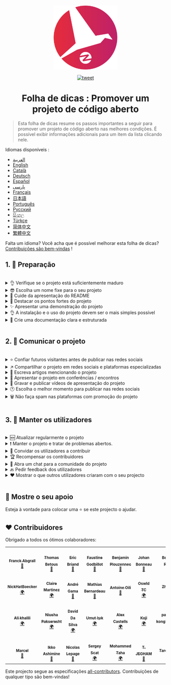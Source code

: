 <p align="center">
    <img alt="oss image" src="./imgs/zoss-logo.svg" height="200px" width="200px">
</p>

<p align="center">
  <a href="https://twitter.com/intent/tweet?text=How%20to%20promote%20your%20open-source%20projects%20@ZenikaOSS&url=https://github.com/zenika-open-source/open-source-promotion-cheat-sheet&hashtags=OpenSource,CheatSheet">
    <img alt="tweet" src="https://img.shields.io/twitter/url/https/twitter?label=Compartilhar%20no%20twitter&style=social" target="_blank" />
  </a>
</p>

<h1 align="center">Folha de dicas : Promover um projeto de código aberto</h1>

> Esta folha de dicas resume os passos importantes a seguir para promover um projeto de código aberto nas melhores condições. É possível exibir informações adicionais para um item da lista clicando nele.

Idiomas disponíveis :

- [العربية](./README-ar.md)
- [English](./README.md)
- [Català](./README-ca.md)
- [Deutsch](./README-de.md)
- [Español](./README-es.md)
- [پارسی](./README-fa.md)
- [Français](./README-fr.md)
- [日本語](./README-jp.md)
- [Português](./README-pt.md)
- [Русский](./README-ru.md)
- [සිංහල](./README-si.md)
- [Türkçe](./README-tr.md)
- [简体中文](./README-zh-cn.md)
- [繁體中文](./README-zh-tw.md)

Falta um idioma? Você acha que é possível melhorar esta folha de dicas? [Contribuições são bem-vindas](./CONTRIBUTING.md) !

## 1. 🎢 Preparação

<br />

<details>
<summary>👌 Verifique se o projeto está suficientemente maduro</summary>
<p>

> Certifique-se de que o seu projecto é estável e tem um mínimo de características interessantes para envolver os visitantes.

</p>
</details>

<details>
<summary>😎 Escolha um nome fixe para o seu projeto</summary>
<p>

> Escolha um nome que seus visitantes se lembrem facilmente.

</p>
</details>

<details>
<summary>💅 Cuide da apresentação do README</summary>
<p>

> O README é a primeira coisa que os visitantes vêem na página do seu projeto. Trabalhe na apresentação para torná-la simples, bonita e agradável de ler. [Você encontrará exemplos de README tratados aqui.](https://github.com/matiassingers/awesome-readme)

</p>
</details>

<details>
<summary>💪 Destacar os pontos fortes do projeto</summary>
<p>

> Identificar os pontos fortes de seu projeto e colocá-los para a frente de modo que é a primeira coisa que seus visitantes vejam.

</p>
</details>

<details>
<summary>✨ Apresentar uma demonstração do projeto</summary>
<p>

> Seus visitantes vão querer entender rapidamente quais são as necessidades do seu projeto e como ele funciona. Fornecer uma demonstração é uma ótima maneira de satisfazer seus visitantes. O formato da demonstração pode ser:
>
> - um GIF animado
> - um link para uma demonstração online

</p>
</details>

<details>
<summary>👌 A instalação e o uso do projeto devem ser o mais simples possível</summary>
<p>

> Você pode perder visitantes se o projeto não for fácil de instalar ou usar.

</p>
</details>

<details>
<summary>📘 Crie uma documentação clara e estruturada</summary>
<p>

> Criar boa documentação é provavelmente o passo mais importante. Se sua documentação não for longa, você poderá incluí-la diretamente no seu README. Se for volumoso, o melhor será hospedá-lo em um site diferente. Alguns projetos de código aberto como o [vuepress](https://v1.vuepress.vuejs.org) podem criar rapidamente uma boa documentação.

 </p>
</details>

<br />

## 2. 📢 Comunicar o projeto

<br />

<details>
<summary>⭐ Confiar futuros visitantes antes de publicar nas redes sociais</summary>
<p>

> A maioria dos visitantes olhará para o número de estrelas no projeto antes de usá-lo. Quanto mais estrelas o seu projecto tiver, maior será o seu índice de fiabilidade. Não hesite em pedir a seus parentes, colegas e amigos para ajudá-lo a melhorar a credibilidade do seu projeto adicionando uma estrela.


</p>
</details>

<details>
<summary>↗️ Compartilhar o projeto em redes sociais e plataformas especializadas</summary>
<p>

> Aqui estão algumas plataformas nas quais você pode compartilhar seu trabalho :
>
> - [Twitter](https://twitter.com)
> - [Linkedin](https://www.linkedin.com/)
> - [Facebook](https://www.facebook.com/)
> - [Reddit](https://www.reddit.com/)
> - [Dev.to](https://dev.to/)
> - [Lobsters](https://lobste.rs/)
> - [Hacker News](https://news.ycombinator.com/)
> - [Product Hunt](https://www.producthunt.com/)
> - [Beta page](https://betapage.co/)
> - [Human Coders](https://news.humancoders.com/)

</p>
</details>

<details>
<summary>📃 Escreva artigos mencionando o projeto</summary>
<p>

> Escreva artigos e cite seu projeto. O assunto do artigo pode estar relacionado com a pilha técnica que utilizou, os problemas que encontrou, etc. Postar nas plataformas de publicação:
>
> - [medium](https://medium.com/)
> - [dev.to](https://dev.to/)

</p>
</details>

<details>
<summary>🎤 Apresentar o projeto em conferências / encontros</summary>
<p>

> Apresentar seu projeto em conferências e encontros é uma ótima maneira de melhorar sua visibilidade.

</p>
</details>

<details>
<summary>🎥 Gravar e publicar vídeos de apresentação do projeto</summary>
<p>

> Gravar um vídeo não é um exercício fácil, mas é uma das maneiras mais eficazes de tornar seu projeto popular.

</p>
</details>

<details>
<summary>🕐 Escolha o melhor momento para publicar nas redes sociais</summary>
<p>

> Normalmente, a melhor altura para iniciar uma comunicação é no meio da semana. Não comunicar durante os períodos de férias ou fins de semana.

</p>
</details>

<details>
<summary>🗑 Não faça spam nas plataformas com promoção do projeto</summary>
<p>

> Não publique duas vezes na mesma plataforma. Sua comunicação pode ser considerada spam e causar má publicidade para o seu projeto.

</p>
</details>

<br />

## 3. 🤝 Manter os utilizadores

<br />

<details>
<summary>🆕 Atualizar regularmente o projeto</summary>
<p>

> Mantenha e melhore seu projeto publicando novas versões. Não se esqueça de produzir os changelogs associados.

</p>
</details>

<details>
<summary>❗ Manter o projeto e tratar de problemas abertos.</summary>
<p>

> Não deixe problemas sem resposta. Seja cortês e simpático com as pessoas que tiveram tempo para abrir sugestões. 😉

</p>
</details>

<details>
<summary>🙏 Convidar os utilizadores a contribuir</summary>
<p>

> Um projeto saudável é um projeto que tem uma comunidade e colaboradores. Mostre aos seus utilizadores que sua ajuda é bem-vinda marcando alguns problemas com as etiquetas `contribution welcome` ou ` good first issue`. [Pode encontrar mais informações nas etiquetas clicando aqui.](https://help.github.com/en/articles/about-labels)

</p>
</details>

<details>
<summary>🏆 Recompensar os contribuidores</summary>
<p>

> Alguns projetos open-source como o [gatsby](https://github.com/gatsbyjs/gatsby) recompensam seus colaboradores com goodies. Se você não puder pagar, faça uma publicação (no twitter ou em outras plataformas) que mencione a contribuição e seu autor para agradecê-lo (ex: [Post no twitter](https://twitter.com/FranckAbgrall/status/1139470547492978688)). Você também pode abrir uma seção `Contributors` no seu README para mostrar publicamente seus agradecimentos a seus colaboradores ou destacá-los em seu website ou documentação do projeto.
>
> - [vuepress (seção de contribuidores no README)](https://github.com/vuejs/vuepress#code-contributors)
> - [Rythm.js (Destacando de maneira aleatória um colaborador na página de demonstração)](https://okazari.github.io/Rythm.js/)

</p>
</details>

<details>
<summary>💬 Abra um chat para a comunidade do projeto</summary>
<p>

> Os issues do Github nem sempre são a melhor maneira de se comunicar com seus utilizadores. Se necessário, você pode abrir um chat para conversar com eles :
>
> - [Discord](https://discord.com)
> - [Slack](https://slack.com)
> - [Gitter](https://gitter.im/)

</p>
</details>

<details>
<summary>🔙 Pedir feedback dos utilizadores</summary>
<p>

> O feedback dos utilizadores é uma excelente forma de melhorar o seu projecto. Seus utilizadores provavelmente têm muitas idéias que poderiam melhorar o seu projeto.
</p>

<br />
</details>

<details>
<summary>❤️ Mostrar o que outros utilizadores criaram com o seu projecto</summary>
<p>

> Os visitantes confiarão mais facilmente se virem casos concretos de uso (ex. : [vuepress gallery](https://vuepress.gallery/)).

</p>
</details>

<br />

## 🙏 Mostre o seu apoio

Esteja à vontade para colocar uma ⭐ se este projecto o ajudar.

## ❤️ Contribuidores

Obrigado a todos os ótimos colaboradores:

<!-- ALL-CONTRIBUTORS-LIST:START - Do not remove or modify this section -->
<!-- prettier-ignore-start -->
<!-- markdownlint-disable -->
<table>
  <tr>
    <td align="center"><a href="https://www.franck-abgrall.me/"><img src="https://avatars3.githubusercontent.com/u/9840435?v=4?s=100" width="100px;" alt=""/><br /><sub><b>Franck Abgrall</b></sub></a><br /><a href="https://github.com/zenika-open-source/promote-open-source-project/commits?author=kefranabg" title="Documentation">📖</a></td>
    <td align="center"><a href="https://github.com/tbetous"><img src="https://avatars3.githubusercontent.com/u/4435536?v=4?s=100" width="100px;" alt=""/><br /><sub><b>Thomas Betous</b></sub></a><br /><a href="https://github.com/zenika-open-source/promote-open-source-project/commits?author=tbetous" title="Documentation">📖</a></td>
    <td align="center"><a href="https://github.com/ebriand"><img src="https://avatars1.githubusercontent.com/u/1011902?v=4?s=100" width="100px;" alt=""/><br /><sub><b>Eric Briand</b></sub></a><br /><a href="https://github.com/zenika-open-source/promote-open-source-project/commits?author=ebriand" title="Documentation">📖</a></td>
    <td align="center"><a href="https://github.com/FaustineG"><img src="https://avatars.githubusercontent.com/u/27639429?v=4?s=100" width="100px;" alt=""/><br /><sub><b>Faustine Godbillot</b></sub></a><br /><a href="https://github.com/zenika-open-source/promote-open-source-project/commits?author=FaustineG" title="Documentation">📖</a></td>
    <td align="center"><a href="https://myvirtualstorybook.com/"><img src="https://avatars1.githubusercontent.com/u/5747538?v=4?s=100" width="100px;" alt=""/><br /><sub><b>Benjamin Plouzennec</b></sub></a><br /><a href="https://github.com/zenika-open-source/promote-open-source-project/commits?author=Okazari" title="Documentation">📖</a></td>
    <td align="center"><a href="https://github.com/Zenigata"><img src="https://avatars1.githubusercontent.com/u/1022393?v=4?s=100" width="100px;" alt=""/><br /><sub><b>Johan Bonneau</b></sub></a><br /><a href="https://github.com/zenika-open-source/promote-open-source-project/commits?author=Zenigata" title="Documentation">📖</a></td>
    <td align="center"><a href="https://github.com/bpetetot"><img src="https://avatars3.githubusercontent.com/u/516360?v=4?s=100" width="100px;" alt=""/><br /><sub><b>Benjamin Petetot</b></sub></a><br /><a href="https://github.com/zenika-open-source/promote-open-source-project/commits?author=bpetetot" title="Documentation">📖</a></td>
  </tr>
  <tr>
    <td align="center"><a href="https://nick-hat-boecker.de"><img src="https://avatars0.githubusercontent.com/u/8366071?v=4?s=100" width="100px;" alt=""/><br /><sub><b>NickHatBoecker</b></sub></a><br /><a href="#translation-NickHatBoecker" title="Translation">🌍</a></td>
    <td align="center"><a href="https://github.com/Claire"><img src="https://avatars2.githubusercontent.com/u/5114096?v=4?s=100" width="100px;" alt=""/><br /><sub><b>Claire Martinez</b></sub></a><br /><a href="#translation-claire" title="Translation">🌍</a></td>
    <td align="center"><a href="https://hazeforum.com/"><img src="https://avatars2.githubusercontent.com/u/31011359?v=4?s=100" width="100px;" alt=""/><br /><sub><b>André Gama</b></sub></a><br /><a href="https://github.com/zenika-open-source/promote-open-source-project/commits?author=andregamma" title="Documentation">📖</a></td>
    <td align="center"><a href="https://github.com/mbernardeau"><img src="https://avatars0.githubusercontent.com/u/7049049?v=4?s=100" width="100px;" alt=""/><br /><sub><b>Mathias Bernardeau</b></sub></a><br /><a href="https://github.com/zenika-open-source/promote-open-source-project/commits?author=mbernardeau" title="Documentation">📖</a></td>
    <td align="center"><a href="https://github.com/Antoineoili"><img src="https://avatars1.githubusercontent.com/u/50737365?v=4?s=100" width="100px;" alt=""/><br /><sub><b>Antoine Oili</b></sub></a><br /><a href="https://github.com/zenika-open-source/promote-open-source-project/commits?author=Antoineoili" title="Documentation">📖</a></td>
    <td align="center"><a href="https://twitter.com/dev_oswld"><img src="https://avatars1.githubusercontent.com/u/40254158?v=4?s=100" width="100px;" alt=""/><br /><sub><b>Oswld TC</b></sub></a><br /><a href="#translation-dev-oswld" title="Translation">🌍</a></td>
    <td align="center"><a href="https://yizhiyue.me"><img src="https://avatars3.githubusercontent.com/u/8545277?v=4?s=100" width="100px;" alt=""/><br /><sub><b>Zhiyue Yi</b></sub></a><br /><a href="#translation-ZhiyueYi" title="Translation">🌍</a></td>
  </tr>
  <tr>
    <td align="center"><a href="https://github.com/aliruss"><img src="https://avatars3.githubusercontent.com/u/32896351?v=4?s=100" width="100px;" alt=""/><br /><sub><b>Ali khalili</b></sub></a><br /><a href="#translation-aliruss" title="Translation">🌍</a></td>
    <td align="center"><a href="https://pakseresht.eu/"><img src="https://avatars3.githubusercontent.com/u/9018054?v=4?s=100" width="100px;" alt=""/><br /><sub><b>Niusha Pakseresht</b></sub></a><br /><a href="#translation-niusha-paks" title="Translation">🌍</a></td>
    <td align="center"><a href="https://github.com/david-dasilva"><img src="https://avatars1.githubusercontent.com/u/372391?v=4?s=100" width="100px;" alt=""/><br /><sub><b>David Da Silva</b></sub></a><br /><a href="#translation-david-dasilva" title="Translation">🌍</a></td>
    <td align="center"><a href="http://umuts.info"><img src="https://avatars2.githubusercontent.com/u/3245166?v=4?s=100" width="100px;" alt=""/><br /><sub><b>Umut Işık</b></sub></a><br /><a href="#translation-umutphp" title="Translation">🌍</a></td>
    <td align="center"><a href="https://github.com/alextremp"><img src="https://avatars0.githubusercontent.com/u/20399660?v=4?s=100" width="100px;" alt=""/><br /><sub><b>Alex Castells</b></sub></a><br /><a href="#translation-alextremp" title="Translation">🌍</a></td>
    <td align="center"><a href="https://kojikoji.ga"><img src="https://avatars0.githubusercontent.com/u/474225?v=4?s=100" width="100px;" alt=""/><br /><sub><b>Koji</b></sub></a><br /><a href="#translation-koji" title="Translation">🌍</a></td>
    <td align="center"><a href="https://github.com/MasterBrian99"><img src="https://avatars0.githubusercontent.com/u/37585474?v=4?s=100" width="100px;" alt=""/><br /><sub><b>pasindu p konghawaththa</b></sub></a><br /><a href="#translation-MasterBrian99" title="Translation">🌍</a></td>
  </tr>
  <tr>
    <td align="center"><a href="http://adsoleware.com/"><img src="https://avatars.githubusercontent.com/u/40896559?v=4?s=100" width="100px;" alt=""/><br /><sub><b>Marcel</b></sub></a><br /><a href="https://github.com/zenika-open-source/promote-open-source-project/commits?author=hackthedev" title="Documentation">📖</a></td>
    <td align="center"><a href="https://bandism.net/"><img src="https://avatars.githubusercontent.com/u/22633385?v=4?s=100" width="100px;" alt=""/><br /><sub><b>Ikko Ashimine</b></sub></a><br /><a href="https://github.com/zenika-open-source/promote-open-source-project/commits?author=eltociear" title="Documentation">📖</a></td>
    <td align="center"><a href="https://github.com/nlepage"><img src="https://avatars.githubusercontent.com/u/19571875?v=4?s=100" width="100px;" alt=""/><br /><sub><b>Nicolas Lepage</b></sub></a><br /><a href="#maintenance-nlepage" title="Maintenance">🚧</a></td>
    <td align="center"><a href="https://github.com/sergey-scat"><img src="https://avatars.githubusercontent.com/u/31442538?v=4?s=100" width="100px;" alt=""/><br /><sub><b>Sergey Scat</b></sub></a><br /><a href="#translation-sergey-scat" title="Translation">🌍</a></td>
    <td align="center"><a href="https://github.com/JustE3saR"><img src="https://avatars.githubusercontent.com/u/62352949?v=4?s=100" width="100px;" alt=""/><br /><sub><b>Mohammed Taha</b></sub></a><br /><a href="#translation-JustE3saR" title="Translation">🌍</a></td>
    <td align="center"><a href="https://github.com/Tazminia"><img src="https://avatars.githubusercontent.com/u/41241424?v=4?s=100" width="100px;" alt=""/><br /><sub><b>T. JEGHAM</b></sub></a><br /><a href="https://github.com/zenika-open-source/promote-open-source-project/pulls?q=is%3Apr+reviewed-by%3ATazminia" title="Reviewed Pull Requests">👀</a></td>
    <td align="center"><a href="https://github.com/Tarektouati"><img src="https://avatars.githubusercontent.com/u/19335073?v=4?s=100" width="100px;" alt=""/><br /><sub><b>Tarek Touati</b></sub></a><br /><a href="https://github.com/zenika-open-source/promote-open-source-project/pulls?q=is%3Apr+reviewed-by%3ATarektouati" title="Reviewed Pull Requests">👀</a></td>
  </tr>
</table>

<!-- markdownlint-restore -->
<!-- prettier-ignore-end -->

<!-- ALL-CONTRIBUTORS-LIST:END -->

Este projecto segue as especificações [all-contributors](https://github.com/all-contributors/all-contributors). Contribuições de qualquer tipo são bem-vindas!
